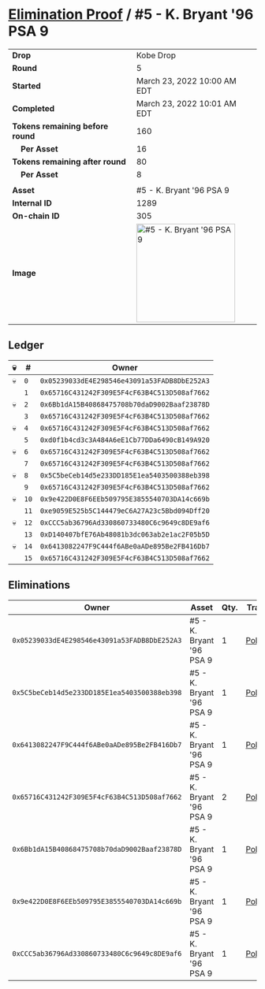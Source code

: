 # [Elimination Proof](./readme.md) / #5 - K. Bryant &#039;96 PSA 9

|||
|---|---|
| **Drop** | Kobe Drop |
| **Round** | 5 |
| **Started** | March 23, 2022 10:00 AM EDT |
| **Completed** | March 23, 2022 10:01 AM EDT |
| **Tokens remaining before round** | 160 |
| **&nbsp;&nbsp;&nbsp;&nbsp;Per Asset** | 16 |
| **Tokens remaining after round** | 80 |
| **&nbsp;&nbsp;&nbsp;&nbsp;Per Asset** | 8 |
| | |
| **Asset** | #5 - K. Bryant &#039;96 PSA 9 |
| **Internal ID** | 1289 |
| **On-chain ID** | 305 |
| **Image** | <img src="https://tcdn.blokpax.com/95d5aeda-852b-4482-90f1-ce44ddef8fdb/a5dbeb76451f83ca4e32d661f9bf4fbb60c0c4838f72e2e1ca3caa2c24571cdb.jpg" height="200" alt="#5 - K. Bryant &#039;96 PSA 9" /> |

## Ledger

| 💀 | # | Owner |
| --- | --- | --- |
| 💀 | `0` | `0x05239033dE4E298546e43091a53FADB8DbE252A3` |
|  | `1` | `0x65716C431242F309E5F4cF63B4C513D508af7662` |
| 💀 | `2` | `0x6Bb1dA15B40868475708b70daD9002Baaf23878D` |
|  | `3` | `0x65716C431242F309E5F4cF63B4C513D508af7662` |
| 💀 | `4` | `0x65716C431242F309E5F4cF63B4C513D508af7662` |
|  | `5` | `0xd0f1b4cd3c3A484A6eE1Cb77DDa6490cB149A920` |
| 💀 | `6` | `0x65716C431242F309E5F4cF63B4C513D508af7662` |
|  | `7` | `0x65716C431242F309E5F4cF63B4C513D508af7662` |
| 💀 | `8` | `0x5C5beCeb14d5e233DD185E1ea5403500388eb398` |
|  | `9` | `0x65716C431242F309E5F4cF63B4C513D508af7662` |
| 💀 | `10` | `0x9e422D0E8F6EEb509795E3855540703DA14c669b` |
|  | `11` | `0xe9059E525b5C144479eC6A27A23c5Bbd094Dff20` |
| 💀 | `12` | `0xCCC5ab36796Ad330860733480C6c9649c8DE9af6` |
|  | `13` | `0xD140407bfE76Ab48081b3dc063ab2e1ac2F05b5D` |
| 💀 | `14` | `0x6413082247F9C444f6ABe0aADe895Be2FB416Db7` |
|  | `15` | `0x65716C431242F309E5F4cF63B4C513D508af7662` |


## Eliminations

| Owner | Asset | Qty. | Transaction |
| --- | --- | --- | --- |
| `0x05239033dE4E298546e43091a53FADB8DbE252A3` | #5 - K. Bryant '96 PSA 9 | 1 | [Polygonscan](https://polygonscan.com/tx/0x34d75bce9737d21979a542ef8c85857b9da2f943d66a16dae5688abeb0cbf893) |
| `0x5C5beCeb14d5e233DD185E1ea5403500388eb398` | #5 - K. Bryant '96 PSA 9 | 1 | [Polygonscan](https://polygonscan.com/tx/0xe134bfb76c489414370dc9cbd6a4a1b41a69277170bf522b3ea2e785c535fb2d) |
| `0x6413082247F9C444f6ABe0aADe895Be2FB416Db7` | #5 - K. Bryant '96 PSA 9 | 1 | [Polygonscan](https://polygonscan.com/tx/0xa5ec39a491d2a7139deec70b5850c695973a690ef5b1265b4682bd34ae16ca5d) |
| `0x65716C431242F309E5F4cF63B4C513D508af7662` | #5 - K. Bryant '96 PSA 9 | 2 | [Polygonscan](https://polygonscan.com/tx/0x428945963e08adcf6f5fb421e4d2f695dfa3c3b80647c84cf09c7fbe9d78f10c) |
| `0x6Bb1dA15B40868475708b70daD9002Baaf23878D` | #5 - K. Bryant '96 PSA 9 | 1 | [Polygonscan](https://polygonscan.com/tx/0x375ccef1bd3d0e21d717390de4bc6cec2f56f55142b08d11fbaf59d8a7a54501) |
| `0x9e422D0E8F6EEb509795E3855540703DA14c669b` | #5 - K. Bryant '96 PSA 9 | 1 | [Polygonscan](https://polygonscan.com/tx/0x17dadb0fab836091d611cfb2d373e3de5f0f666f82f2c98430995d206c1d39a2) |
| `0xCCC5ab36796Ad330860733480C6c9649c8DE9af6` | #5 - K. Bryant '96 PSA 9 | 1 | [Polygonscan](https://polygonscan.com/tx/0x18c206ca58394a1f6bf381ae3629dc59c386239bd238239df902e4da9e268718) |
